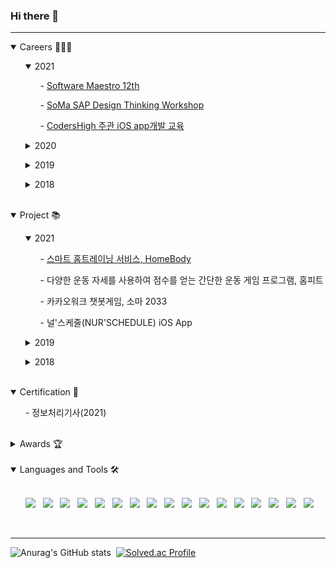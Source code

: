 ### Hi there 👋 &nbsp;
<hr/>
<details open>
<summary>Careers 👩🏻‍💻</summary>
 <ol>
  <details open>
  <summary>2021</summary>
	  <ol>
     - <a href="https://www.swmaestro.org/sw/main/main.do#firstPage">Software Maestro 12th</a>
    </ol>
    <ol>
     - <a href="https://github.com/wndnjs9878/wndnjs9878/issues/1">SoMa SAP Design Thinking Workshop</a>
    </ol>
    <ol>
     - <a href="https://github.com/wndnjs9878/wndnjs9878/issues/2">CodersHigh 주관 iOS app개발 교육</a>
    </ol>
  </details>
 </ol>
  
 <ol>
  <details>
  <summary>2020</summary>
	  <ol>
     - <a href="https://github.com/wndnjs9878/wndnjs9878/issues/3">대전대신고 창의혁신 프로젝트 멘토</a>
    </ol>
    <ol>
     - <a href="">김해 대청고 학종 입시 캠프 멘토</a>
    </ol>
  </details>
 </ol>
    
 <ol>
  <details>
  <summary>2019</summary>
	  <ol>
     - <a href="">동국대학교 융합교육원 주관 거제도 대우조선해양 체험</a>
    </ol>
    <ol>
     - <a href="http://volunteers.dongguk.edu">동국대학교 참사람봉사단 해외봉사 14기</a>
    </ol>
  </details>
 </ol>
  
 <ol>
  <details>
  <summary>2018</summary>
	  <ol>
     - <a href="">동국대학교 여성메이커사업단 글로벌 메이커연수 프로그램</a>
    </ol>
  </details>
 </ol>
</details>
<br>

<details open>
	<summary>Project 📚</summary>
 <ol>
  <details open>
  <summary>2021</summary>
	  <ol>
     - <a href="https://play.google.com/store/apps/details?id=com.fitbuddy.homebody">스마트 홈트레이닝 서비스, HomeBody</a>
    </ol>
    <ol>
     - 다양한 운동 자세를 사용하여 점수를 얻는 간단한 운동 게임 프로그램, 홈피트
    </ol>
    <ol>
     - 카카오워크 챗봇게임, 소마 2033
    </ol>
    <ol>
     - 널'스케줄(NUR'SCHEDULE) iOS App
    </ol>
  </details>
 </ol>
 
 <ol>
  <details>
  <summary>2019</summary>
    <ol>
      - 교내 iSpace 좌석관리 웹 사이트
    </ol>
    <ol>
      - OCR-based Illegal Advertising Block Application
    </ol>
  </details>
 </ol>
 
 <ol>
 <details>
 <summary>2018</summary>
   <ol>
      - 교내 길찾기 웹 사이트
   </ol>
 </details>
 </ol>
</details>
<br>

<details open>
<summary>Certification 📃</summary>
  <ol>
    - 정보처리기사(2021)
	</ol>
</details>
<br>

<details>
<summary>Awards 🏆</summary>
  <ol>
    - <a href="https://github.com/wndnjs9878/wndnjs9878/issues/4">동국대학교 교수학습개발센터 주관 협동학습 프로그램 ‘DoDream 학습동아리’ 장려상</a>(2019)
  </ol>
</details>
<br>

<details open>
<summary>Languages and Tools 🛠</summary>
  <br>
  <ol>
    <img src="https://img.shields.io/badge/Python-3766AB?style=flat-square&logo=Python&logoColor=white"/>&nbsp;&nbsp;
    <img src="https://img.shields.io/badge/Java-e74c3c?style=flat-square&logo=Java&logoColor=white"/>&nbsp;&nbsp;
    <img src="https://img.shields.io/badge/Dart-0175C2?style=flat-square&logo=Dart&logoColor=white"/>&nbsp;&nbsp;
    <img src="https://img.shields.io/badge/Swift-e67e22?style=flat-square&logo=Swift&logoColor=white"/>&nbsp;&nbsp;
    <img src="https://img.shields.io/badge/Javascript-F7DF1E?style=flat-square&logo=Javascript&logoColor=white"/>&nbsp;&nbsp;
    <img src="https://img.shields.io/badge/CSS3-fd79a8?style=flat-square&logo=CSS3&logoColor=white"/>&nbsp;&nbsp;
    <img src="https://img.shields.io/badge/Amazon AWS-232F3E?style=flat-square&logo=Amazon AWS&logoColor=white"/>&nbsp;&nbsp;
    <img src="https://img.shields.io/badge/Spring-6DB33F?style=flat-square&logo=Spring&logoColor=white"/>&nbsp;&nbsp;
    <img src="https://img.shields.io/badge/Android-3DDC84?style=flat-square&logo=Android&logoColor=white"/>&nbsp;&nbsp;
    <img src="https://img.shields.io/badge/iOS-000000?style=flat-square&logo=iOS&logoColor=white"/>&nbsp;&nbsp;
    <img src="https://img.shields.io/badge/SQLite-003B57?style=flat-square&logo=SQLite&logoColor=white"/>&nbsp;&nbsp;
    <img src="https://img.shields.io/badge/Mysql-4479A1?style=flat-square&logo=Mysql&logoColor=white"/>&nbsp;&nbsp;
    <img src="https://img.shields.io/badge/Realm-39477F?style=flat-square&logo=Realm&logoColor=white"/>&nbsp;&nbsp;
    <img src="https://img.shields.io/badge/Firebase-FFCA28?style=flat-square&logo=Firebase&logoColor=white"/>&nbsp;&nbsp;
    <img src="https://img.shields.io/badge/Visual Studio Code-007ACC?style=flat-square&logo=Visual Studio Code&logoColor=white"/>&nbsp;&nbsp;
    <img src="https://img.shields.io/badge/Android Studio-3DDC84?style=flat-square&logo=Android Studio&logoColor=white"/>&nbsp;&nbsp;
    <img src="https://img.shields.io/badge/Xcode-0652DD?style=flat-square&logo=Xcode&logoColor=white"/>&nbsp;&nbsp;
  </ol>
</details>
<br>

<hr/>
<!--<img src="https://img.shields.io/badge/AWS-FFCA28?style=flat-square&logo=Amazon_AWS&logoColor=white"/>&nbsp; -->

![Anurag's GitHub stats](https://github-readme-stats.vercel.app/api?username=leeez0128&theme=radical&show_icons=true)&nbsp;
[![Solved.ac Profile](http://mazassumnida.wtf/api/v2/generate_badge?boj=wndnjs9878)](https://solved.ac/wndnjs9878/)<br>


<!--
**wndnjs9878/wndnjs9878** is a ✨ _special_ ✨ repository because its `README.md` (this file) appears on your GitHub profile.

Here are some ideas to get you started:

- 🔭 I’m currently working on ...
- 🌱 I’m currently learning ...
- 👯 I’m looking to collaborate on ...
- 🤔 I’m looking for help with ...
- 💬 Ask me about ...
- 📫 How to reach me: ...
- 😄 Pronouns: ...
- ⚡ Fun fact: ...
-->
